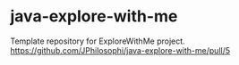 # java-explore-with-me
Template repository for ExploreWithMe project.
https://github.com/JPhilosophi/java-explore-with-me/pull/5
